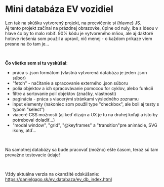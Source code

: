 # Mini databáza EV vozidiel

Len tak na skúšku vytvorený projekt, na precvičenie si (hlavne) JS.   
 Aj tento projekt začínal na prázdnej obrazovke, úplne od nuly, iba s ideou v hlave čo by to malo robiť. 90% kódu je vytvoreného mňou, ale aj daktoré hotové riešenia som použil a upravil, nič menej - o každom príkaze viem presne na čo tam je...

<br>

**Čo všetko som si tu vyskúšal:**
- práca s .json formátom (vlastná vytvorená databáza je jeden .json súbor)
- "fetch" - načítanie a spracovanie externého .json súboru
- polia objektov a ich spracovávanie pomocou for cyklov, alebo funkcií  
- filtre a sortovanie polí objektov (značky, vlastnosti)
- paginácia - práca s viacerými stránkami výsledného zoznamu
- input elementy (nakoniec som použil type "checkbox", ale boli aj testy s typom "select")
- viaceré CSS možnosti (aj keď dizajn a UX je tu na druhej koľaji a isto by potreboval doladiť...) 
- "modal window", "grid", "@keyframes" a "transition"pre animácie, SVG ikony, atď... 

 <br> 

Na samotnej databázy sa bude pracovať (možno) ešte časom, teraz sú tam prevažne testovacie údaje!

 <br>

  Vždy aktuálna verzia na okamžité odskúšanie:  
  https://danielgago.sk/ev_databaza/ev_db_index.html
